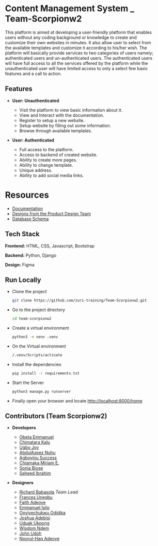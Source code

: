 
# Content Management System _ Team-Scorpionw2

This platform is aimed at developing a user-friendly platform that enables users without any coding background or knowledge to create and customize their own websites in minutes. It also allow user to select from the available templates and customize it according to his/her wish.
The platform will basically provide services to two categories of users namely; authenticated users and un-authenticated users. The authenticated users will have full access to all the services offered by the platform while the unauthenticated user will have limited access to only a select few basic features and a call to action.



## Features

- **User: Unauthenticated**
  - Visit the platform to view basic information about it.
  - View and Interact with the documentation.
  - Register to setup a new website.
  - Setup website by filling out some information.
  - Browse through available templates.

- **User: Authenticated**
  - Full access to the platform.
  - Access to backend of created website.
  - Ability to create more pages.
  - Ability to change template.
  - Unique address.
  - Ability to add social media links.

  

# Resources

- [Documentation](https://docs.google.com/document/d/1zt5jb4y4N_L_i4R6az7JikxLBntXeOZys4qfWt-FibE/edit?usp=sharing)
- [Designs from the Product Design Team](https://www.figma.com/file/8Yasy1Zyh7o291W2SnAf1O/Design-Sketch---Team-Scorpionw2?node-id=0%3A1)
- [Database Schema]()



## Tech Stack

**Frontend:** HTML, CSS, Javascript, Bootstrap

**Backend:** Python, Django

**Design:** Figma



## Run Locally

- Clone the project

  ```bash
  git clone https://github.com/zuri-training/Team-Scorpionw2.git
  ```

- Go to the project directory

  ```bash
  cd team-scorpionw2
  ```

- Create a virtual environment
  ```bash
  python3 -m venv .venv
  ```

- On the Virtual environment

  ```bash
  /.venv/Scripts/activate
  ```

- Install the dependencies

  ```bash
  pip install -r requirements.txt
  ```

- Start the Server
  ```bash
  python3 manage.py runserver
  ```

- Finally open your browser and locate
   [http://localhost:8000/home]('http://localhost:8000/home')

## Contributors (Team Scorpionw2)

- **Developers**
  - [Obeta Emmanuel](https://www.github.com/Emmizychuks)
  - [Chimatara Kalu](https://www.github.com/Chimatara)
  - [Ugbo Joy](https://www.github.com/Akocity)
  - [AbdulAzeez Nuhu](https://www.github.com/Abdul703)
  - [Agboyinu Success](https://www.github.com/SuccessTA)
  - [Chiamaka Miriam E.](https://github.com/Miriamchy)
  - [Sonia Biose]()
  - [Saheed Ibrahim]()

- **Designers**
  - [Richard Babasola](https://www.github.com/Richardbabasola) _Team Lead_
  - [Frances Unegbu]()
  - [Faith Adeoye]()
  - [Emmanuel Isilo]()
  - [Onyiyechukwu Odidika]()
  - [Joshua Adebisi]()
  - [Uduak Ukpong]()
  - [Wisdom Ndem]()
  - [John Udoh]()
  - [Noorul-Haq Adeoye]()
